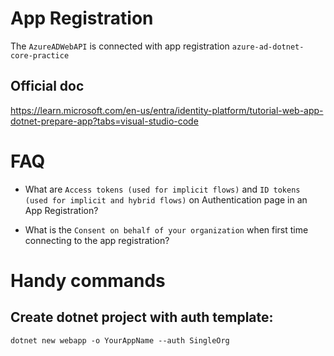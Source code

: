 # App Registration

The `AzureADWebAPI` is connected with app registration `azure-ad-dotnet-core-practice`

## Official doc

https://learn.microsoft.com/en-us/entra/identity-platform/tutorial-web-app-dotnet-prepare-app?tabs=visual-studio-code

# FAQ

- What are `Access tokens (used for implicit flows)` and `ID tokens (used for implicit and hybrid flows)` on Authentication page in an App Registration?

- What is the `Consent on behalf of your organization` when first time connecting to the app registration?

# Handy commands

## Create dotnet project with auth template:

`dotnet new webapp -o YourAppName --auth SingleOrg`
